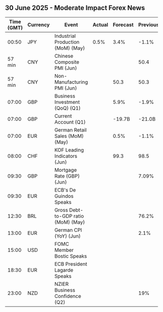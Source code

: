 ## 30 June 2025 - Moderate Impact Forex News

| Time (GMT) | Currency | Event | Actual | Forecast | Previous |
|------|----------|-------|--------|----------|----------|
| 00:50 | JPY | Industrial Production (MoM) (May) | 0.5% | 3.4% | -1.1% |
| 57 min | CNY | Chinese Composite PMI (Jun) |  |  | 50.4 |
| 57 min | CNY | Non-Manufacturing PMI (Jun) |  | 50.3 | 50.3 |
| 07:00 | GBP | Business Investment (QoQ) (Q1) |  | 5.9% | -1.9% |
| 07:00 | GBP | Current Account (Q1) |  | -19.7B | -21.0B |
| 07:00 | EUR | German Retail Sales (MoM) (May) |  | 0.5% | -1.1% |
| 08:00 | CHF | KOF Leading Indicators (Jun) |  | 99.3 | 98.5 |
| 09:30 | GBP | Mortgage Rate (GBP) (Jun) |  |  | 7.09% |
| 09:30 | EUR | ECB's De Guindos Speaks |  |  |  |
| 12:30 | BRL | Gross Debt-to-GDP ratio (MoM) (May) |  |  | 76.2% |
| 13:00 | EUR | German CPI (YoY) (Jun) |  |  | 2.1% |
| 15:00 | USD | FOMC Member Bostic Speaks |  |  |  |
| 18:30 | EUR | ECB President Lagarde Speaks |  |  |  |
| 23:00 | NZD | NZIER Business Confidence (Q2) |  |  | 19% |
